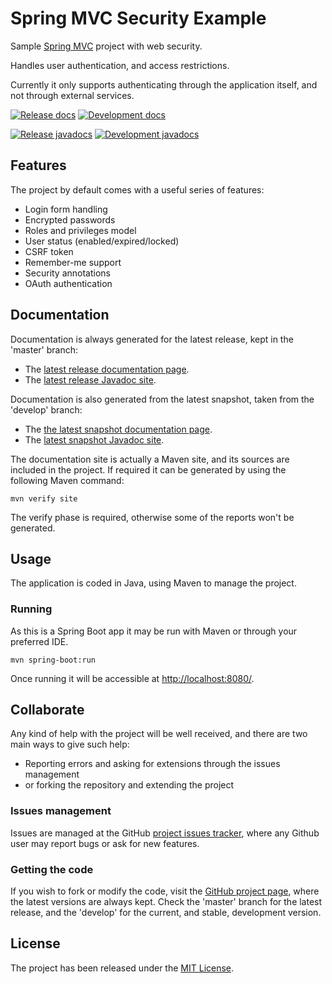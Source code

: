 # Spring MVC Security Example

Sample [Spring MVC][spring-mvc] project with web security.

Handles user authentication, and access restrictions.

Currently it only supports authenticating through the application itself, and not through external services.

[![Release docs](https://img.shields.io/badge/docs-release-blue.svg)][site-release]
[![Development docs](https://img.shields.io/badge/docs-develop-blue.svg)][site-develop]

[![Release javadocs](https://img.shields.io/badge/javadocs-release-blue.svg)][javadoc-release]
[![Development javadocs](https://img.shields.io/badge/javadocs-develop-blue.svg)][javadoc-develop]

## Features

The project by default comes with a useful series of features:

* Login form handling
* Encrypted passwords
* Roles and privileges model
* User status (enabled/expired/locked)
* CSRF token
* Remember-me support
* Security annotations
* OAuth authentication

## Documentation

Documentation is always generated for the latest release, kept in the 'master' branch:

- The [latest release documentation page][site-release].
- The [latest release Javadoc site][javadoc-release].

Documentation is also generated from the latest snapshot, taken from the 'develop' branch:

- The [the latest snapshot documentation page][site-develop].
- The [latest snapshot Javadoc site][javadoc-develop].

The documentation site is actually a Maven site, and its sources are included in the project. If required it can be generated by using the following Maven command:

```
mvn verify site
```

The verify phase is required, otherwise some of the reports won't be generated.

## Usage

The application is coded in Java, using Maven to manage the project.

### Running

As this is a Spring Boot app it may be run with Maven or through your preferred IDE.

```
mvn spring-boot:run
```

Once running it will be accessible at [http://localhost:8080/](http://localhost:8080/).

## Collaborate

Any kind of help with the project will be well received, and there are two main ways to give such help:

- Reporting errors and asking for extensions through the issues management
- or forking the repository and extending the project

### Issues management

Issues are managed at the GitHub [project issues tracker][issues], where any Github user may report bugs or ask for new features.

### Getting the code

If you wish to fork or modify the code, visit the [GitHub project page][scm], where the latest versions are always kept. Check the 'master' branch for the latest release, and the 'develop' for the current, and stable, development version.

## License

The project has been released under the [MIT License][license].

[issues]: https://github.com/bernardo-mg/spring-mvc-security-example/issues
[javadoc-develop]: http://docs.bernardomg.com/development/maven/spring-mvc-security-example/apidocs
[javadoc-release]: http://docs.bernardomg.com/maven/spring-mvc-security-example/apidocs
[license]: http://www.opensource.org/licenses/mit-license.php
[scm]: https://github.com/bernardo-mg/spring-mvc-security-example
[site-develop]: http://docs.bernardomg.com/development/maven/spring-mvc-security-example
[site-release]: http://docs.bernardomg.com/maven/spring-mvc-security-example

[spring-mvc]: https://spring.io
